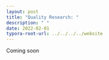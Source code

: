 ```yaml
---
layout: post
title: "Quality Research: "
description: " "
date: 2022-02-01
typora-root-url: ../../../../website
---
```


Coming soon
